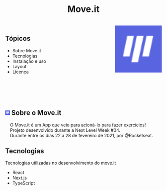 <h1  align="center">Move.it</h1>
<br>
<img align="right" src="favicon.png" width="30%" alt="Move.it">

<h2>Tópicos</h2> 
<ul>
    <li>Sobre Move.it  </li>
    <li>Tecnologias  </li>
    <li>Instalação e uso</li>
    <li>Layout</li>
    <li>Licença</li>
</ul>

<br><br>
<br><br>

<h2>
   <img src="favicon.png" width="3%" alt="Move.it">
    Sobre o Move.it
</h2>
    &nbsp;&nbsp;&nbsp;  O Move.it é um App que veio para acioná-lo para fazer exercícios!<br>
    &nbsp;&nbsp;&nbsp;  Projeto desenvolvido durante a Next Level Week #04.<br>
    &nbsp;&nbsp;&nbsp;  Durante entre os dias 22 a 28 de fevereiro de 2021, por @Rocketseat.

## Tecnologias

Tecnologias utilizadas no desenvolvimento do move.it

<ul>
    <li>React</li>
    <li>Next.js</li>
    <li>TypeScript</li>
</ul>
